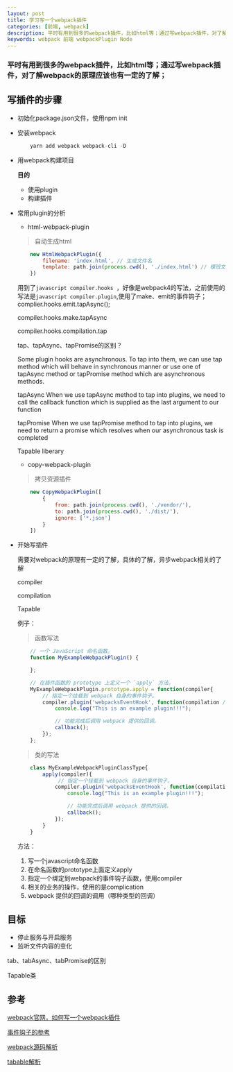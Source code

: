 ```yaml
---
layout: post
title: 学习写一个webpack插件
categories: [前端, webpack]
description: 平时有用到很多的webpack插件，比如html等；通过写webpack插件，对了解webpack的原理应该也有一定的了解
keywords: webpack 前端 webpackPlugin Node
---
```


<h3>平时有用到很多的webpack插件，比如html等；通过写webpack插件，对了解webpack的原理应该也有一定的了解；</h3>

## 写插件的步骤

- 初始化package.json文件，使用npm init

- 安装webpack
    
    ```javascript
        yarn add webpack webpack-cli -D
    ```

- 用webpack构建项目

    **目的**
    
    - 使用plugin    
    - 构建插件


- 常用plugin的分析

    - html-webpack-plugin
    
    > 自动生成html

    ```javascript
        new HtmlWebpackPlugin({
            filename: 'index.html', // 生成文件名
            template: path.join(process.cwd(), './index.html') // 模班文件
        })
    ```
    用到了```javascript compiler.hooks ```，好像是webpack4的写法，之前使用的写法是```javascript compiler.plugin```,使用了make、emit的事件钩子；complier.hooks.emit.tapAsync();

    compiler.hooks.make.tapAsync

    compiler.hooks.compilation.tap

    tap、tapAsync、tapPromise的区别？

    Some plugin hooks are asynchronous. To tap into them, we can use tap method which will behave in synchronous manner or use one of tapAsync method or tapPromise method which are asynchronous methods.

    tapAsync
    When we use tapAsync method to tap into plugins, we need to call the callback function which is supplied as the last argument to our function
    
    tapPromise
    When we use tapPromise method to tap into plugins, we need to return a promise which resolves when our asynchronous task is completed

    Tapable liberary

    - copy-webpack-plugin

    > 拷贝资源插件

    ```javascript
        new CopyWebpackPlugin([
            {
                from: path.join(process.cwd(), './vendor/'),
                to: path.join(process.cwd(), './dist/'),
                ignore: ['*.json']
            }
        ])
    ```

- 开始写插件

    
    需要对webpack的原理有一定的了解，具体的了解，异步webpack相关的了解
    

    compiler

    compilation

    Tapable


    例子：

    > 函数写法

    ```javascript
        // 一个 JavaScript 命名函数。
        function MyExampleWebpackPlugin() {

        };

        // 在插件函数的 prototype 上定义一个 `apply` 方法。
        MyExampleWebpackPlugin.prototype.apply = function(compiler{
            // 指定一个挂载到 webpack 自身的事件钩子。
            compiler.plugin('webpacksEventHook', function(compilation /* 处理 webpack 内部实例的特定数据。*/, callback) {
                console.log("This is an example plugin!!!");

                // 功能完成后调用 webpack 提供的回调。
                callback();
            });
        };
    ```

    > 类的写法

    ```javascript
        class MyExampleWebpackPluginClassType{
            apply(compiler){
                 // 指定一个挂载到 webpack 自身的事件钩子。
                compiler.plugin('webpacksEventHook', function(compilation /* 处理 webpack 内部实例的特定数据。*/, callback) {
                    console.log("This is an example plugin!!!");

                    // 功能完成后调用 webpack 提供的回调。
                    callback();
                });
            }
        }
    ```


    方法：

    1. 写一个javascript命名函数
    2. 在命名函数的prototype上面定义apply
    3. 指定一个绑定到webpack的事件钩子函数，使用compiler
    4. 相关的业务的操作，使用的是complication
    5. webpack 提供的回调的调用（哪种类型的回调）

   

## 目标

- 停止服务与开启服务
- 监听文件内容的变化

tab、tabAsync、tabPromise的区别

Tapable类


## 参考

[webpack官网，如何写一个webpack插件](https://www.webpackjs.com/contribute/writing-a-plugin/)

[事件钩子的参考](https://www.webpackjs.com/api/compiler-hooks/)

[webpack源码解析](https://juejin.im/post/5c0206626fb9a049bc4c6540)

[tabable解析](https://juejin.im/post/5be90b84e51d457c1c4df852)

